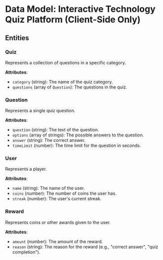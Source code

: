 # Data Model: Interactive Technology Quiz Platform (Client-Side Only)

## Entities

### Quiz
Represents a collection of questions in a specific category.

**Attributes**:
- `category` (string): The name of the quiz category.
- `questions` (array of `Question`): The questions in the quiz.

### Question
Represents a single quiz question.

**Attributes**:
- `question` (string): The text of the question.
- `options` (array of strings): The possible answers to the question.
- `answer` (string): The correct answer.
- `timeLimit` (number): The time limit for the question in seconds.

### User
Represents a player.

**Attributes**:
- `name` (string): The name of the user.
- `coins` (number): The number of coins the user has.
- `streak` (number): The user's current streak.

### Reward
Represents coins or other awards given to the user.

**Attributes**:
- `amount` (number): The amount of the reward.
- `reason` (string): The reason for the reward (e.g., "correct answer", "quiz completion").
